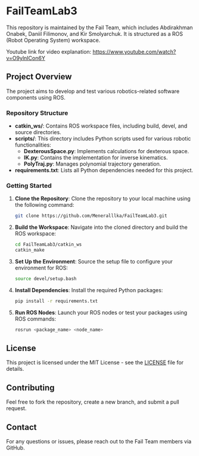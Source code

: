 # FailTeamLab3

This repository is maintained by the Fail Team, which includes Abdirakhman Onabek, Daniil Filimonov, and Kir Smolyarchuk. It is structured as a ROS (Robot Operating System) workspace.

Youtube link for video explanation: https://www.youtube.com/watch?v=O9ylnICon6Y

## Project Overview

The project aims to develop and test various robotics-related software components using ROS.

### Repository Structure

- **catkin_ws/**: Contains ROS workspace files, including build, devel, and source directories.
- **scripts/**: This directory includes Python scripts used for various robotic functionalities:
  - **DexterousSpace.py**: Implements calculations for dexterous space.
  - **IK.py**: Contains the implementation for inverse kinematics.
  - **PolyTraj.py**: Manages polynomial trajectory generation.
- **requirements.txt**: Lists all Python dependencies needed for this project.

### Getting Started

1. **Clone the Repository**:
   Clone the repository to your local machine using the following command:
   ```bash
   git clone https://github.com/Meneralllka/FailTeamLab3.git
   ```
   
2. **Build the Workspace**:
   Navigate into the cloned directory and build the ROS workspace:
   ```bash
   cd FailTeamLab3/catkin_ws
   catkin_make
   ```
   
3. **Set Up the Environment**:
   Source the setup file to configure your environment for ROS:
   ```bash
   source devel/setup.bash
   ```
   
4. **Install Dependencies**:
   Install the required Python packages:
   ```bash
   pip install -r requirements.txt
   ```

5. **Run ROS Nodes**:
   Launch your ROS nodes or test your packages using ROS commands:
   ```bash
   rosrun <package_name> <node_name>
   ```

## License

This project is licensed under the MIT License - see the [LICENSE](LICENSE) file for details.

## Contributing

Feel free to fork the repository, create a new branch, and submit a pull request.

## Contact

For any questions or issues, please reach out to the Fail Team members via GitHub.

